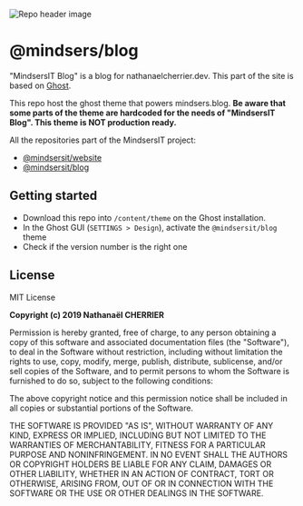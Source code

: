 ![Repo header image](https://repository-images.githubusercontent.com/189204408/ea286180-8cf2-11e9-9c88-ad7a2517c8f8)

# @mindsers/blog

"MindsersIT Blog" is a blog for nathanaelcherrier.dev. This part of the site is based on [Ghost][ghost-blog].

This repo host the ghost theme that powers mindsers.blog.
**Be aware that some parts of the theme are hardcoded for the needs of "MindsersIT Blog". This theme is NOT production ready.**

All the repositories part of the MindsersIT project:

-   [@mindsersit/website](https://github.com/mindsers/mindsersit-website)
-   [@mindsersit/blog](https://github.com/mindsers/mindsersit-blog)

## Getting started

-   Download this repo into `/content/theme` on the Ghost installation.
-   In the Ghost GUI (`SETTINGS > Design`), activate the `@mindsersit/blog` theme
-   Check if the version number is the right one

## License

MIT License

**Copyright (c) 2019 Nathanaël CHERRIER**

Permission is hereby granted, free of charge, to any person obtaining a copy
of this software and associated documentation files (the "Software"), to deal
in the Software without restriction, including without limitation the rights
to use, copy, modify, merge, publish, distribute, sublicense, and/or sell
copies of the Software, and to permit persons to whom the Software is
furnished to do so, subject to the following conditions:

The above copyright notice and this permission notice shall be included in all
copies or substantial portions of the Software.

THE SOFTWARE IS PROVIDED "AS IS", WITHOUT WARRANTY OF ANY KIND, EXPRESS OR
IMPLIED, INCLUDING BUT NOT LIMITED TO THE WARRANTIES OF MERCHANTABILITY,
FITNESS FOR A PARTICULAR PURPOSE AND NONINFRINGEMENT. IN NO EVENT SHALL THE
AUTHORS OR COPYRIGHT HOLDERS BE LIABLE FOR ANY CLAIM, DAMAGES OR OTHER
LIABILITY, WHETHER IN AN ACTION OF CONTRACT, TORT OR OTHERWISE, ARISING FROM,
OUT OF OR IN CONNECTION WITH THE SOFTWARE OR THE USE OR OTHER DEALINGS IN THE
SOFTWARE.

[ghost-blog]: https://ghost.org?lmref=739
